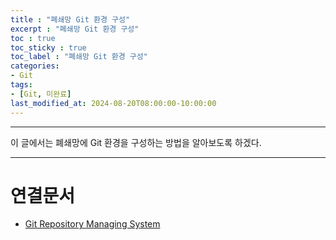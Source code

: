 ```yaml
---
title : "폐쇄망 Git 환경 구성"
excerpt : "폐쇄망 Git 환경 구성"
toc : true
toc_sticky : true
toc_label : "폐쇄망 Git 환경 구성"
categories:
- Git
tags:
- [Git, 미완료]
last_modified_at: 2024-08-20T08:00:00-10:00:00
---
```

  
---
  
 이 글에서는 폐쇄망에 Git 환경을 구성하는 방법을 알아보도록 하겠다.
  
---
  
# 연결문서
- [Git Repository Managing System](../../git/git-Git-Repository-Managing-System)